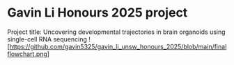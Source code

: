 # Gavin Li Honours 2025 project
Project title: Uncovering developmental trajectories in brain organoids using single-cell RNA sequencing
![https://github.com/gavin5325/gavin_li_unsw_honours_2025/blob/main/finalflowchart.png]
